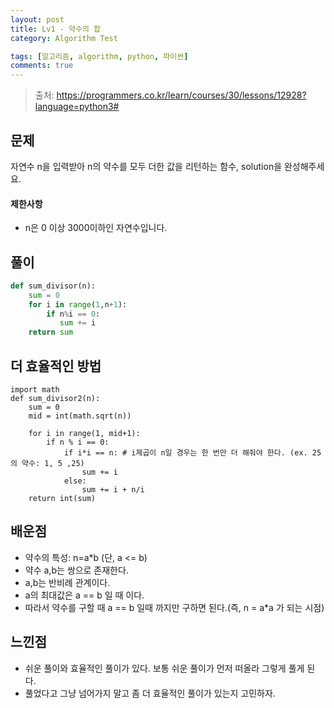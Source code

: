 ```yaml
---
layout: post
title: Lv1 - 약수의 합
category: Algorithm Test

tags: [알고리즘, algorithm, python, 파이썬]
comments: true
---
```

> 출처: https://programmers.co.kr/learn/courses/30/lessons/12928?language=python3#

## 문제
자연수 n을 입력받아 n의 약수를 모두 더한 값을 리턴하는 함수, solution을 완성해주세요.

#### 제한사항
- n은 0 이상 3000이하인 자연수입니다.

## 풀이
```python
def sum_divisor(n):
    sum = 0
    for i in range(1,n+1):
        if n%i == 0:
           sum += i
    return sum
```

## 더 효율적인 방법
```pyhton
import math
def sum_divisor2(n):
    sum = 0
    mid = int(math.sqrt(n))

    for i in range(1, mid+1):
        if n % i == 0:
            if i*i == n: # i제곱이 n일 경우는 한 번만 더 해줘야 한다. (ex. 25의 약수: 1, 5 ,25)
                sum += i
            else:
                sum += i + n/i
    return int(sum)

```

## 배운점
- 약수의 특성: n=a*b (단, a <= b) 
- 약수 a,b는 쌍으로 존재한다. 
- a,b는 반비례 관계이다.
- a의 최대값은 a == b 일 때 이다.
- 따라서 약수를 구할 때 a == b 일때 까지만 구하면 된다.(즉, n = a*a 가 되는 시점)

## 느낀점
- 쉬운 풀이와 효율적인 풀이가 있다. 보통 쉬운 풀이가 먼저 떠올라 그렇게 풀게 된다.
- 풀었다고 그냥 넘어가지 말고 좀 더 효율적인 풀이가 있는지 고민하자.